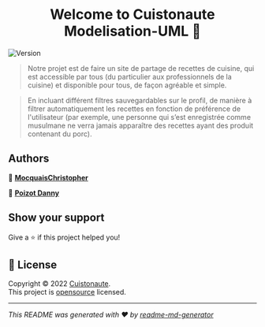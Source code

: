 <h1 align="center">Welcome to Cuistonaute Modelisation-UML 👋</h1>

<p>
  <img alt="Version" src="https://img.shields.io/badge/version-1.0.0-blue.svg?cacheSeconds=2592000" />
</p>

> Notre projet est de faire un site de partage de recettes de cuisine, qui est accessible par tous (du particulier aux professionnels de la cuisine) et disponible pour tous, de façon agréable et simple.

> En incluant différent filtres sauvegardables sur le profil, de manière à filtrer automatiquement les recettes en fonction de préférence de l'utilisateur (par exemple, une personne qui s’est enregistrée comme musulmane ne verra jamais apparaître des recettes ayant des produit contenant du porc).



## Authors

👤 [**MocquaisChristopher**](https://github.com/mocquaischristopher) 

👤 [**Poizot Danny**](https://github.com/DannyPoizot)


## Show your support

Give a ⭐️ if this project helped you!

## 📝 License

Copyright © 2022 [Cuistonaute](https://github.com/https:\/\/github.com\/Cuistonaute\/Cuistonaute\/tree\/main).<br />
This project is [opensource](OpenSource) licensed.

***
_This README was generated with ❤️ by [readme-md-generator](https://github.com/kefranabg/readme-md-generator)_
